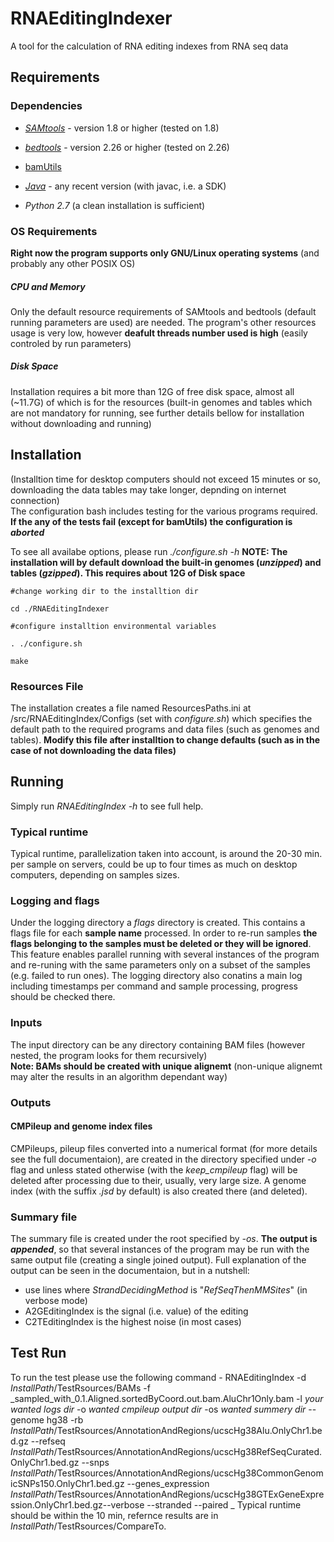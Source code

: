 # RNAEditingIndexer
A tool for the calculation of RNA editing indexes from RNA seq data

## Requirements
### Dependencies
- _[SAMtools](http://samtools.sourceforge.net/)_ - version 1.8 or higher (tested on 1.8)
- _[bedtools](https://bedtools.readthedocs.io/en/latest)_ - version 2.26 or higher (tested on 2.26)
- [bamUtils](https://genome.sph.umich.edu/wiki/BamUtil)

- _[Java](https://www.oracle.com/technetwork/java/javase/downloads/index.html)_ - any recent version (with javac, i.e. a SDK)
- _Python 2.7_ (a clean installation is sufficient)
### OS Requirements
**Right now the program supports only GNU/Linux operating systems** (and probably any other POSIX OS)

##### CPU and Memory
Only the default resource requirements of SAMtools and bedtools (default running parameters are used) are needed. The program's other resources usage is very low, however **deafult threads number used is high** (easily controled by run parameters)

##### Disk Space
Installation requires a bit more than 12G of free disk space, almost all (~11.7G) of which is for the resources (built-in genomes and tables which are not mandatory for running, see further details bellow for installation without downloading and running)

## Installation
(Installtion time for desktop computers should not exceed 15 minutes or so, downloading the data tables may take longer, depnding on internet connection)  
The configuration bash includes testing for the various programs required. **If the any of the tests fail (except for bamUtils) the configuration is _aborted_**

To see all availabe options, please run *./configure.sh -h*
**NOTE: The installation will by default download the built-in genomes (_unzipped_) and tables (_gzipped_). This requires about 12G of Disk space**

```
#change working dir to the installtion dir

cd ./RNAEditingIndexer

#configure installtion environmental variables

. ./configure.sh

make
```

### Resources File
The installation creates a file named ResourcesPaths.ini at <install dir>/src/RNAEditingIndex/Configs (set with *configure.sh*) which specifies the default path to the required programs and data files (such as genomes and tables). **Modify this file after installtion to change defaults (such as in the case of not downloading the data files)**

## Running
Simply run _RNAEditingIndex -h_  to see full help.

### Typical runtime
Typical runtime, parallelization taken into account, is around the 20-30 min. per sample on servers, could be up to four times as much on desktop computers, depending on samples sizes.

### Logging and flags
Under the logging directory a _flags_ directory is created. This contains a flags file for each **sample name** processed. In order to re-run samples **the flags belonging to the samples must be deleted or they will be ignored**. This feature enables parallel running with several instances of the program and re-runing with the same parameters only on a subset of the samples (e.g. failed to run ones). The logging directory also conatins a main log including timestamps per command and sample processing, progress should be checked there.

### Inputs
The input directory can be any directory containing BAM files (however nested, the program looks for them recursively)  
**Note: BAMs should be created with unique alignemt** (non-unique alignemt may alter the results in an algorithm dependant way)

### Outputs
#### CMPileup and genome index files
CMPileups, pileup files converted into a numerical format (for more details see the full documentaion), are created in the directory specified under _-o_ flag and unless stated otherwise (with the _keep_cmpileup_ flag) will be deleted after processing due to their, usually, very large size. A genome index (with the suffix _.jsd_ by default) is also created there (and deleted).

### Summary file
The summary file is created under the root specified by _-os_. **The output is _appended_**, so that several instances of the program may be run with the same output file (creating a single joined output).
Full explanation of the output can be seen in the documentaion, but in a nutshell:
  - use lines where _StrandDecidingMethod_ is "_RefSeqThenMMSites_" (in verbose mode)
  - A2GEditingIndex is the signal (i.e. value) of the editing
  - C2TEditingIndex is the highest noise (in most cases)
## Test Run
To run the test please use the following command - RNAEditingIndex -d _InstallPath_/TestRsources/BAMs -f _sampled_with_0.1.Aligned.sortedByCoord.out.bam.AluChr1Only.bam -l _your wanted logs dir_ -o _wanted cmpileup output dir_ -os _wanted summery dir_ --genome hg38 -rb _InstallPath_/TestRsources/AnnotationAndRegions/ucscHg38Alu.OnlyChr1.bed.gz --refseq _InstallPath_/TestRsources/AnnotationAndRegions/ucscHg38RefSeqCurated.OnlyChr1.bed.gz --snps  _InstallPath_/TestRsources/AnnotationAndRegions/ucscHg38CommonGenomicSNPs150.OnlyChr1.bed.gz --genes_expression  _InstallPath_/TestRsources/AnnotationAndRegions/ucscHg38GTExGeneExpression.OnlyChr1.bed.gz--verbose --stranded --paired _
  Typical runtime should be within the 10 min, refernce results are in _InstallPath_/TestRsources/CompareTo.
